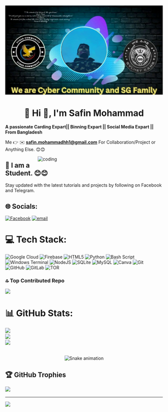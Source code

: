 ![logo](https://github.com/Safin-Mohammad/Safin-Mohammad/blob/main/IMG_20251025_124744_830.jpg)


<h1 align="center">  💫 Hi 👋, I'm Safin Mohammad</h1>

**A passionate Carding Expart|| Binning Expart || Social Media Expart || From Bangladesh**

 Me 👉 ✉️ **safin.mohammadhh1@gmail.com** For Collaboration/Project or Anything Else. 😊😊 

<img align="right" alt="coding" width="400" src="https://i.gifer.com/6tXM.gif">

## 🔗 I am a Student. 😊😊

Stay updated with the latest tutorials and projects by  following on Facebook and Telegram.

## 🌐 Socials:
[![Facebook](https://img.shields.io/badge/Facebook-%231877F2.svg?logo=Facebook&logoColor=white)](https://facebook.com/https://www.facebook.com/safin.mohammadhh1) [![email](https://img.shields.io/badge/Email-D14836?logo=gmail&logoColor=white)](mailto:safin.mohammadhh1@gmail.com) 

# 💻 Tech Stack:
![Google Cloud](https://img.shields.io/badge/GoogleCloud-%234285F4.svg?style=for-the-badge&logo=google-cloud&logoColor=white) ![Firebase](https://img.shields.io/badge/firebase-%23039BE5.svg?style=for-the-badge&logo=firebase) ![HTML5](https://img.shields.io/badge/html5-%23E34F26.svg?style=for-the-badge&logo=html5&logoColor=white) ![Python](https://img.shields.io/badge/python-3670A0?style=for-the-badge&logo=python&logoColor=ffdd54) ![Bash Script](https://img.shields.io/badge/bash_script-%23121011.svg?style=for-the-badge&logo=gnu-bash&logoColor=white) ![Windows Terminal](https://img.shields.io/badge/Windows%20Terminal-%234D4D4D.svg?style=for-the-badge&logo=windows-terminal&logoColor=white) ![NodeJS](https://img.shields.io/badge/node.js-6DA55F?style=for-the-badge&logo=node.js&logoColor=white) ![SQLite](https://img.shields.io/badge/sqlite-%2307405e.svg?style=for-the-badge&logo=sqlite&logoColor=white) ![MySQL](https://img.shields.io/badge/mysql-4479A1.svg?style=for-the-badge&logo=mysql&logoColor=white) ![Canva](https://img.shields.io/badge/Canva-%2300C4CC.svg?style=for-the-badge&logo=Canva&logoColor=white) ![Git](https://img.shields.io/badge/git-%23F05033.svg?style=for-the-badge&logo=git&logoColor=white) ![GitHub](https://img.shields.io/badge/github-%23121011.svg?style=for-the-badge&logo=github&logoColor=white) ![GitLab](https://img.shields.io/badge/gitlab-%23181717.svg?style=for-the-badge&logo=gitlab&logoColor=white) ![TOR](https://img.shields.io/badge/tor-%237E4798.svg?style=for-the-badge&logo=tor-project&logoColor=white)

### 🔝 Top Contributed Repo
![](https://github-contributor-stats.vercel.app/api?username=Safin-Mohammad&limit=5&theme=dark&combine_all_yearly_contributions=true)

# 📊 GitHub Stats:
![](https://github-readme-stats.vercel.app/api?username=Safin-Mohammad&theme=dark&hide_border=false&include_all_commits=true&count_private=true)<br/>
![](https://nirzak-streak-stats.vercel.app/?user=Safin-Mohammad&theme=dark&hide_border=false)<br/>
![](https://github-readme-stats.vercel.app/api/top-langs/?username=Safin-Mohammad&theme=dark&hide_border=false&include_all_commits=true&count_private=true&layout=compact)


</div><br>
<!-- Snake Game Repo View -->

<div align="center">
  <img src="https://profile-readme-generator.com/assets/snake.svg" alt="Snake animation" />
</div>

## 🏆 GitHub Trophies
![](https://github-profile-trophy.vercel.app/?username=Safin-Mohammad&theme=radical&no-frame=false&no-bg=false&margin-w=4)

---
[![](https://visitcount.itsvg.in/api?id=Safin-Mohammad&icon=2&color=0)](https://visitcount.itsvg.in)
